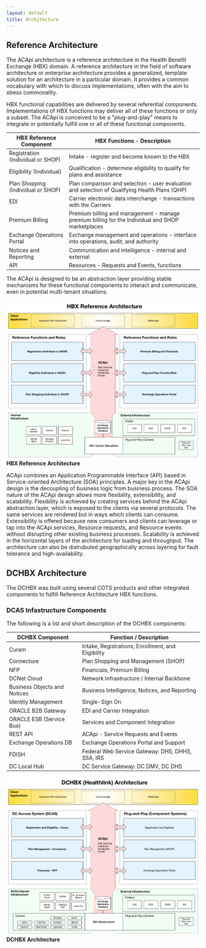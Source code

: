 ```yaml
---
layout: default
title: Architecture
---
```


## Reference Architecture

The ACApi architecture is a reference architecture in the Health Benefit Exchange (HBX) domain.  A reference architecture in the field of software architecture or enterprise architecture provides a generalized, template solution for an architecture in a particular domain. It provides a common vocabulary with which to discuss implementations, often with the aim to stress commonality.

HBX functional capabilities are delivered by several referential components.  Implementations of HBX functions may deliver all of these functions or only a subset.  The ACApi is conceived to be a "plug-and-play" means to integrate or potentially fulfill one or all of these functional components.

| HBX Reference Component	| HBX Functions - Description | 
| --------- | ----------- |
| Registration (Individual or SHOP) | Intake - register and become known to the HBX |
| Eligibility (Individual) | Qualification - determine eligibility to qualify for plans and assistance |
| Plan Shopping (Individual or SHOP) | Plan comparison and selection - user evaluation and selection of Qualifying Health Plans (QHP) |
| EDI | Carrier electronic data interchange - transactions with the Carriers |
| Premium Billing | Premium billing and management - manage premium billing for the Individual and SHOP marketplaces |
| Exchange Operations Portal | Exchange management and operations - interface into operations, audit, and authority |
| Notices and Reporting | Communication and intelligence - internal and external |
| API | Resources - Requests and Events, functions | 


The ACApi is designed to be an abstraction layer providing stable mechanisms for these functional components to interact and communicate, even in potential multi-tenant situations.  

![HBX Reference Architecture](/assets/hbx_reference_architecture.png)
**HBX Reference Architecture**

ACApi combines an Application Programmable Interface (API) based in Service-oriented Architecture (SOA) principles.  A major key in the ACApi design is the decoupling of business logic from business process.  The SOA nature of the ACApi design allows more flexibility, extensibility, and scalability.  Flexibility is achieved by creating services behind the ACApi abstraction layer, which is exposed to the clients via several protocols.  The same services are rendered but in ways which clients can consume.  Extensibility is offered because new consumers and clients can leverage or tap into the ACApi services, Resource requests, and  Resource events without disrupting other existing business processes.  Scalability is achieved in the horizontal layers of the architecture for loading and throughput.  The architecture can also be distrubuted geographically across layering for fault tolerance and high-availability.


## DCHBX Architecture

The DCHBX was built using several COTS products and other integrated components to fulfill Reference Architecture HBX functions.

### DCAS Infastructure Components
The following is a list and short description of the DCHBX components:

| DCHBX Component	| Function / Description | 
| --------- | ----------- |
| Curam | Intake, Registrations, Enrollment, and Eligibility |
| Connecture | Plan Shopping and Management (SHOP) |
|	NFP | Financials, Premium Billing |
| DCNet Cloud | Network Infrastructure / Internal Backbone |
| Business Objects and Notices | Business Intelligence, Notices, and Reporting | 
| Identity Management | Single-Sign On |
| ORACLE B2B Gateway | EDI and Carrier Integration |
| ORACLE ESB (Service Bus) | Services and Component Integration |
| REST API | ACApi - Service Requests and Events |
| Exchange Operations DB | Exchange Operations Portal and Support |
| FDISH | Federal Web Service Gateway:  DHS, DHHS, SSA, IRS |
| DC Local Hub | DC Service Gateway:  DC DMV, DC DHS |

![DCHBX Architecture](/assets/dchbx_architecture.png)
**DCHBX Architecture**



